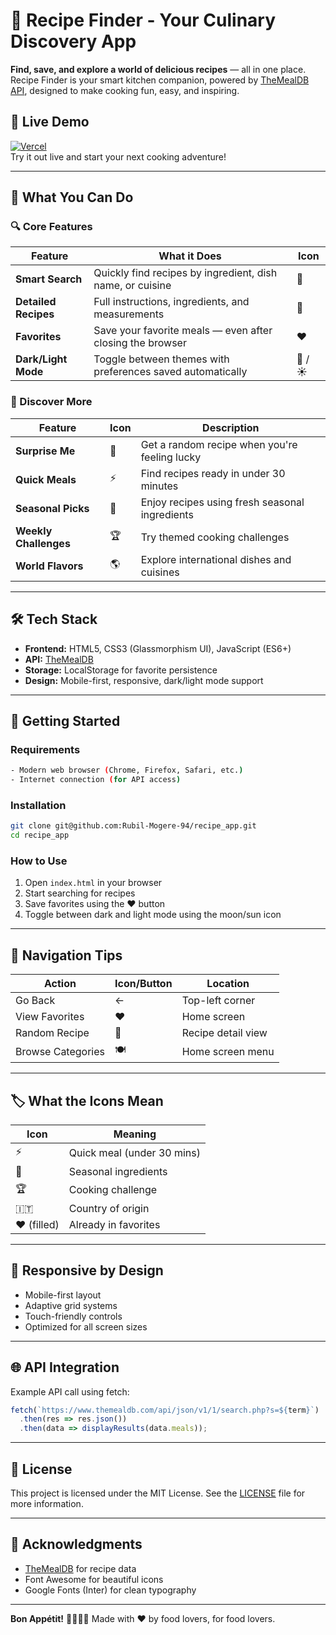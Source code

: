 # 🍳 Recipe Finder - Your Culinary Discovery App  
**Find, save, and explore a world of delicious recipes** — all in one place. Recipe Finder is your smart kitchen companion, powered by [TheMealDB API](https://www.themealdb.com/), designed to make cooking fun, easy, and inspiring.

## 🚀 Live Demo  
[![Vercel](https://img.shields.io/badge/Vercel-Live_Demo-black?style=for-the-badge&logo=vercel)](https://recipe-app-kappa-flax.vercel.app/)  
Try it out live and start your next cooking adventure!

---

## 🌟 What You Can Do

### 🔍 Core Features  
| Feature            | What it Does                                                | Icon       |
|--------------------|-------------------------------------------------------------|------------|
| **Smart Search**   | Quickly find recipes by ingredient, dish name, or cuisine   | 🔎         |
| **Detailed Recipes** | Full instructions, ingredients, and measurements         | 📝         |
| **Favorites**      | Save your favorite meals — even after closing the browser   | ❤️         |
| **Dark/Light Mode** | Toggle between themes with preferences saved automatically | 🌙 / ☀️    |

### 🎁 Discover More  
| Feature              | Icon | Description                                      |
|----------------------|------|--------------------------------------------------|
| **Surprise Me**      | 🎲   | Get a random recipe when you're feeling lucky    |
| **Quick Meals**      | ⚡   | Find recipes ready in under 30 minutes           |
| **Seasonal Picks**   | 🍃   | Enjoy recipes using fresh seasonal ingredients   |
| **Weekly Challenges**| 🏆   | Try themed cooking challenges                    |
| **World Flavors**    | 🌎   | Explore international dishes and cuisines        |

---

## 🛠️ Tech Stack  
- **Frontend:** HTML5, CSS3 (Glassmorphism UI), JavaScript (ES6+)  
- **API:** [TheMealDB](https://www.themealdb.com/)  
- **Storage:** LocalStorage for favorite persistence  
- **Design:** Mobile-first, responsive, dark/light mode support

---

## 🏁 Getting Started

### Requirements  
```bash
- Modern web browser (Chrome, Firefox, Safari, etc.)
- Internet connection (for API access)
````

### Installation

```bash
git clone git@github.com:Rubil-Mogere-94/recipe_app.git
cd recipe_app
```

### How to Use

1. Open `index.html` in your browser
2. Start searching for recipes
3. Save favorites using the ❤️ button
4. Toggle between dark and light mode using the moon/sun icon

---

## 🧭 Navigation Tips

| Action            | Icon/Button | Location           |
| ----------------- | ----------- | ------------------ |
| Go Back           | ←           | Top-left corner    |
| View Favorites    | ❤️          | Home screen        |
| Random Recipe     | 🎲          | Recipe detail view |
| Browse Categories | 🍽️         | Home screen menu   |

---

## 🏷️ What the Icons Mean

| Icon        | Meaning                    |
| ----------- | -------------------------- |
| ⚡           | Quick meal (under 30 mins) |
| 🍃          | Seasonal ingredients       |
| 🏆          | Cooking challenge          |
| 🇮🇹        | Country of origin          |
| ❤️ (filled) | Already in favorites       |

---

## 📱 Responsive by Design

* Mobile-first layout
* Adaptive grid systems
* Touch-friendly controls
* Optimized for all screen sizes

---

## 🌐 API Integration

Example API call using fetch:

```javascript
fetch(`https://www.themealdb.com/api/json/v1/1/search.php?s=${term}`)
  .then(res => res.json())
  .then(data => displayResults(data.meals));
```

---

## 📜 License

This project is licensed under the MIT License.
See the [LICENSE](LICENSE) file for more information.

---

## 🙏 Acknowledgments

* [TheMealDB](https://www.themealdb.com/) for recipe data
* Font Awesome for beautiful icons
* Google Fonts (Inter) for clean typography

---

**Bon Appétit!** 👨‍🍳👩‍🍳
Made with ❤️ by food lovers, for food lovers.
